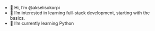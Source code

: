 - 👋 Hi, I’m @akselisokorpi
- 👀 I’m interested in learning full-stack development, starting with the basics.
- 🌱 I’m currently learning Python

<!---
akselisokorpi/akselisokorpi is a ✨ special ✨ repository because its `README.md` (this file) appears on your GitHub profile.
You can click the Preview link to take a look at your changes.
--->
